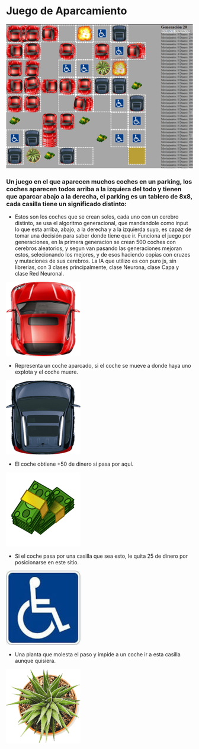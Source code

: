 <!-- TODO TU CODIGO -->

# Juego de Aparcamiento


![Demo](demo.png)
### Un juego en el que aparecen muchos coches en un parking, los coches aparecen todos arriba a la izquiera del todo y tienen que aparcar abajo a la derecha, el parking es un tablero de 8x8, cada casilla tiene un significado distinto:

- Estos son los coches que se crean solos, cada uno con un cerebro distinto, se usa el algoritmo generacional, que mandandole como input lo que esta arriba, abajo, a la derecha y a la izquierda suyo, es capaz de tomar una decisión para saber donde tiene que ir. Funciona el juego por generaciones, en la primera generacion se crean 500 coches con cerebros aleatorios, y segun van pasando las generaciones mejoran estos, selecionando los mejores, y de esos haciendo copias con cruzes y mutaciones de sus cerebros. La IA que utilizo es con puro js, sin librerias, con 3 clases principalmente, clase Neurona, clase Capa y clase Red Neuronal.

<img src="/imagenes/coche1.png" alt="coche principal" style="max-width: 50%;width: 200px;height: 200px;">

- Representa un coche aparcado, si el coche se mueve a donde haya uno explota y el coche muere.
<img src="/imagenes/coche2.png" alt="coche aparcado" style="max-width: 50%;width: 200px;height: 200px;">

- El coche obtiene +50 de dinero si pasa por aquí.
<img src="/imagenes/dinero.png" alt="dinero" style="max-width: 50%;width: 200px;height: 200px;">


- Si el coche pasa por una casilla que sea esto, le quita 25 de dinero por posicionarse en este sitio.
<img src="/imagenes/minusvalido.jpg" alt="plaza de minusvalido" style="max-width: 50%;width: 200px;height: 200px;">

- Una planta que molesta el paso y impide a un coche ir a esta casilla aunque quisiera.
<img src="/imagenes/planta.png" alt="planta" style="max-width: 50%;width: 200px;height: 200px;">
